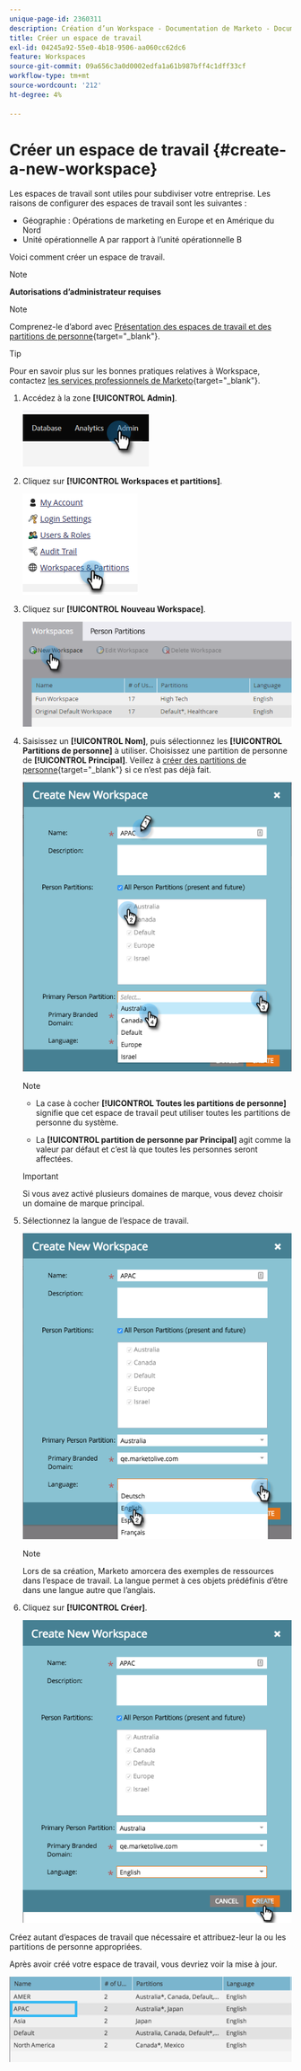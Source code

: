```yaml
---
unique-page-id: 2360311
description: Création d’un Workspace - Documentation de Marketo - Documentation du produit
title: Créer un espace de travail
exl-id: 04245a92-55e0-4b18-9506-aa060cc62dc6
feature: Workspaces
source-git-commit: 09a656c3a0d0002edfa1a61b987bff4c1dff33cf
workflow-type: tm+mt
source-wordcount: '212'
ht-degree: 4%

---
```


# Créer un espace de travail {#create-a-new-workspace}

Les espaces de travail sont utiles pour subdiviser votre entreprise. Les raisons de configurer des espaces de travail sont les suivantes :

* Géographie : Opérations de marketing en Europe et en Amérique du Nord
* Unité opérationnelle A par rapport à l’unité opérationnelle B

Voici comment créer un espace de travail.

>[!NOTE]
>
>**Autorisations d’administrateur requises**

>[!NOTE]
>
>Comprenez-le d’abord avec [Présentation des espaces de travail et des partitions de personne](/help/marketo/product-docs/administration/workspaces-and-person-partitions/understanding-workspaces-and-person-partitions.md){target="_blank"}.

>[!TIP]
>
>Pour en savoir plus sur les bonnes pratiques relatives à Workspace, contactez [les services professionnels de Marketo](https://business.adobe.com/fr/products/marketo/services-support.html){target="_blank"}.

1. Accédez à la zone **[!UICONTROL Admin]**.

   ![](assets/create-a-new-workspace-1.png)

1. Cliquez sur **[!UICONTROL Workspaces et partitions]**.

   ![](assets/create-a-new-workspace-2.png)

1. Cliquez sur **[!UICONTROL Nouveau Workspace]**.

   ![](assets/create-a-new-workspace-3.png)

1. Saisissez un **[!UICONTROL Nom]**, puis sélectionnez les **[!UICONTROL Partitions de personne]** à utiliser. Choisissez une partition de personne de **[!UICONTROL Principal]**. Veillez à [créer des partitions de personne](/help/marketo/product-docs/administration/workspaces-and-person-partitions/create-a-person-partition.md){target="_blank"} si ce n’est pas déjà fait.

   ![](assets/create-a-new-workspace-4.png)

   >[!NOTE]
   >
   >* La case à cocher **[!UICONTROL Toutes les partitions de personne]** signifie que cet espace de travail peut utiliser toutes les partitions de personne du système.
   >
   >* La **[!UICONTROL partition de personne par Principal]** agit comme la valeur par défaut et c’est là que toutes les personnes seront affectées.

   >[!IMPORTANT]
   >
   >Si vous avez activé plusieurs domaines de marque, vous devez choisir un domaine de marque principal.

1. Sélectionnez la langue de l’espace de travail.

   ![](assets/create-a-new-workspace-5.png)

   >[!NOTE]
   >
   >Lors de sa création, Marketo amorcera des exemples de ressources dans l’espace de travail. La langue permet à ces objets prédéfinis d’être dans une langue autre que l’anglais.

1. Cliquez sur **[!UICONTROL Créer]**.

   ![](assets/create-a-new-workspace-6.png)

Créez autant d’espaces de travail que nécessaire et attribuez-leur la ou les partitions de personne appropriées.

Après avoir créé votre espace de travail, vous devriez voir la mise à jour.

![](assets/create-a-new-workspace-7.png)
